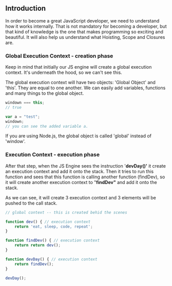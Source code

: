 ## Introduction

In order to become a great JavaScript developer, we need to understand how it works internally. That is not mandatory for becoming a developer, but that kind of knowledge is the one that makes programming so exciting and beautiful. It will also help us understand what Hoisting, Scope and Closures are.

### Global Execution Context - creation phase

Keep in mind that initially our JS engine will create a global execution context. It's underneath the hood, so we can't see this.

The global execution context will have two objects: 'Global Object' and 'this'. They are equal to one another. We can easily add variables, functions and many things to the global object.

```jsx
windown === this;
// true

var a = "test";
windown;
// you can see the added variable a.
```

If you are using Node.js, the global object is called 'global' instead of 'window'.

### Execution Context - execution phase

After that step, when the JS Engine sees the instruction '**devDay()'** it create an execution context and add it onto the stack. Then it tries to run this function and sees that this function is calling another function (findDev), so it will create another execution context to "**findDev"** and add it onto the stack.

As we can see, it will create 3 execution context and 3 elements will be pushed to the call stack.

```jsx
// global context -- this is created behid the scenes

function dev() { // execution context
	return 'eat, sleep, code, repeat';
}

function findDev() { // execution context
	return return dev();
}

function devDay() { // execution context
	return findDev();
}

devDay();
```
